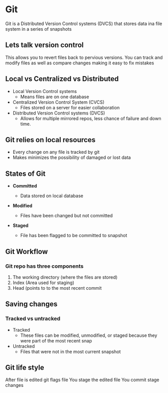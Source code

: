 # Git 


 
Git is a Distributed Version Control systems (DVCS) that stores data ina file system in a series of snapshots
 
 
## Lets talk version control
This allows you to revert files back to pervious versions. You can track and modify files as well as compare changes making it easy to fix mistakes
 
## Local vs Centralized vs Distributed
 
- Local Version Control systems
  - Means files are on one database
- Centralized Version Control System (CVCS)
  - Files stored on a server for easier collaboration
- Distributed Version Control systems (DVCS)
  - Allows for multiple mirrored repos, less chance of failure and down time.
 
 
 
## Git relies on local resources
 - Every change on any file is tracked by git
 - Makes minimizes the possibility of damaged or lost data
 
## States of Git
 
- **Committed**
  - Data stored on local database
 
- **Modified**
  - Files have been changed but not committed
 
- **Staged**
  - File has been flagged to be committed to snapshot



## Git Workflow

### Git repo has three components
	
1. The working directory (where the files are stored)
1. Index (Area used for staging)
1. Head (points to to the most recent commit

## Saving changes

### Tracked vs untracked

- Tracked
  - These files can be modified, unmodified, or staged because they were part of the most recent snap
- Untracked
  -  Files that were not in the most current snapshot

## Git life style

After file is edited git flags file
You stage the edited file
You commit stage changes

<!-- **Git commands**
  - git status
  	 - git add filename
-   Track one file
	-   Git add
-   Track all files
	-   Git commit -m “ files notes”
Commit multi files with same notes
	Git commit -a
Commits  a snapshot to all mods to tracked files in directory 
-->